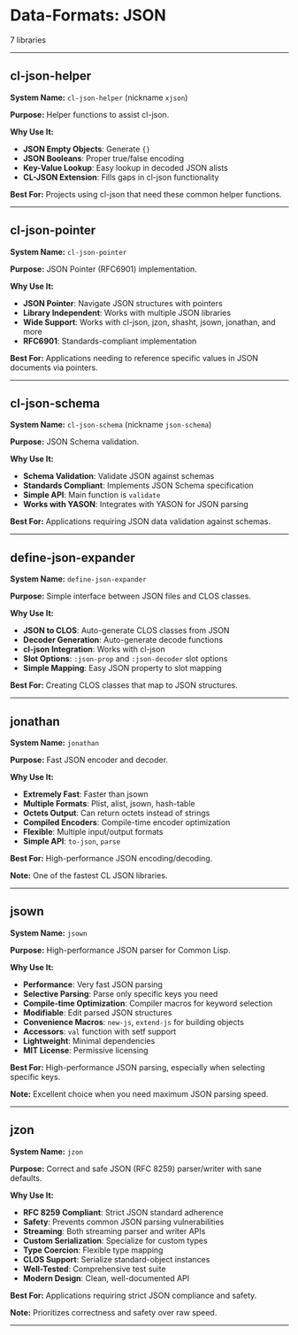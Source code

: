 # Data-Formats: JSON

7 libraries

---

## cl-json-helper

**System Name:** `cl-json-helper` (nickname `xjson`)

**Purpose:** Helper functions to assist cl-json.

**Why Use It:**
- **JSON Empty Objects**: Generate `{}`
- **JSON Booleans**: Proper true/false encoding
- **Key-Value Lookup**: Easy lookup in decoded JSON alists
- **CL-JSON Extension**: Fills gaps in cl-json functionality

**Best For:** Projects using cl-json that need these common helper functions.

---


## cl-json-pointer

**System Name:** `cl-json-pointer`

**Purpose:** JSON Pointer (RFC6901) implementation.

**Why Use It:**
- **JSON Pointer**: Navigate JSON structures with pointers
- **Library Independent**: Works with multiple JSON libraries
- **Wide Support**: Works with cl-json, jzon, shasht, jsown, jonathan, and more
- **RFC6901**: Standards-compliant implementation

**Best For:** Applications needing to reference specific values in JSON documents via pointers.

---


## cl-json-schema

**System Name:** `cl-json-schema` (nickname `json-schema`)

**Purpose:** JSON Schema validation.

**Why Use It:**
- **Schema Validation**: Validate JSON against schemas
- **Standards Compliant**: Implements JSON Schema specification
- **Simple API**: Main function is `validate`
- **Works with YASON**: Integrates with YASON for JSON parsing

**Best For:** Applications requiring JSON data validation against schemas.

---


## define-json-expander

**System Name:** `define-json-expander`

**Purpose:** Simple interface between JSON files and CLOS classes.

**Why Use It:**
- **JSON to CLOS**: Auto-generate CLOS classes from JSON
- **Decoder Generation**: Auto-generate decode functions
- **cl-json Integration**: Works with cl-json
- **Slot Options**: `:json-prop` and `:json-decoder` slot options
- **Simple Mapping**: Easy JSON property to slot mapping

**Best For:** Creating CLOS classes that map to JSON structures.

---


## jonathan

**System Name:** `jonathan`

**Purpose:** Fast JSON encoder and decoder.

**Why Use It:**
- **Extremely Fast**: Faster than jsown
- **Multiple Formats**: Plist, alist, jsown, hash-table
- **Octets Output**: Can return octets instead of strings
- **Compiled Encoders**: Compile-time encoder optimization
- **Flexible**: Multiple input/output formats
- **Simple API**: `to-json`, `parse`

**Best For:** High-performance JSON encoding/decoding.

**Note:** One of the fastest CL JSON libraries.

---


## jsown

**System Name:** `jsown`

**Purpose:** High-performance JSON parser for Common Lisp.

**Why Use It:**
- **Performance**: Very fast JSON parsing
- **Selective Parsing**: Parse only specific keys you need
- **Compile-time Optimization**: Compiler macros for keyword selection
- **Modifiable**: Edit parsed JSON structures
- **Convenience Macros**: `new-js`, `extend-js` for building objects
- **Accessors**: `val` function with setf support
- **Lightweight**: Minimal dependencies
- **MIT License**: Permissive licensing

**Best For:** High-performance JSON parsing, especially when selecting specific keys.

**Note:** Excellent choice when you need maximum JSON parsing speed.

---


## jzon

**System Name:** `jzon`

**Purpose:** Correct and safe JSON (RFC 8259) parser/writer with sane defaults.

**Why Use It:**
- **RFC 8259 Compliant**: Strict JSON standard adherence
- **Safety**: Prevents common JSON parsing vulnerabilities
- **Streaming**: Both streaming parser and writer APIs
- **Custom Serialization**: Specialize for custom types
- **Type Coercion**: Flexible type mapping
- **CLOS Support**: Serialize standard-object instances
- **Well-Tested**: Comprehensive test suite
- **Modern Design**: Clean, well-documented API

**Best For:** Applications requiring strict JSON compliance and safety.

**Note:** Prioritizes correctness and safety over raw speed.

---



